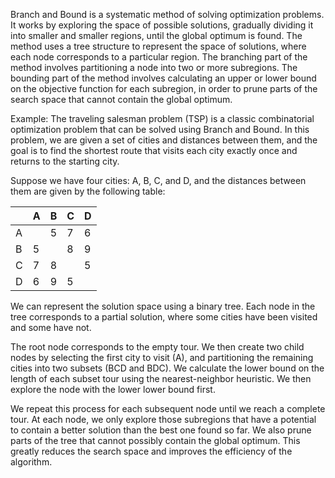 

Branch and Bound is a systematic method of solving optimization problems. It works by exploring the space of possible solutions, gradually dividing it into smaller and smaller regions, until the global optimum is found. The method uses a tree structure to represent the space of solutions, where each node corresponds to a particular region. The branching part of the method involves partitioning a node into two or more subregions. The bounding part of the method involves calculating an upper or lower bound on the objective function for each subregion, in order to prune parts of the search space that cannot contain the global optimum. 

Example: The traveling salesman problem (TSP) is a classic combinatorial optimization problem that can be solved using Branch and Bound. In this problem, we are given a set of cities and distances between them, and the goal is to find the shortest route that visits each city exactly once and returns to the starting city. 

Suppose we have four cities: A, B, C, and D, and the distances between them are given by the following table:

|   | A | B | C | D |
| - | - | - | - | - |
| A |   | 5 | 7 | 6 |
| B | 5 |   | 8 | 9 |
| C | 7 | 8 |   | 5 |
| D | 6 | 9 | 5 |   |

We can represent the solution space using a binary tree. Each node in the tree corresponds to a partial solution, where some cities have been visited and some have not. 

The root node corresponds to the empty tour. We then create two child nodes by selecting the first city to visit (A), and partitioning the remaining cities into two subsets (BCD and BDC). We calculate the lower bound on the length of each subset tour using the nearest-neighbor heuristic. We then explore the node with the lower lower bound first. 

We repeat this process for each subsequent node until we reach a complete tour. At each node, we only explore those subregions that have a potential to contain a better solution than the best one found so far. We also prune parts of the tree that cannot possibly contain the global optimum. This greatly reduces the search space and improves the efficiency of the algorithm.